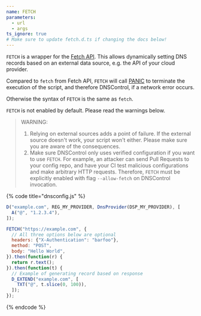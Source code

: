 ```yaml
---
name: FETCH
parameters:
  - url
  - args
ts_ignore: true
# Make sure to update fetch.d.ts if changing the docs below!
---
```


`FETCH` is a wrapper for the [Fetch API](https://developer.mozilla.org/en-US/docs/Web/API/Fetch_API). This allows dynamically setting DNS records based on an external data source, e.g. the API of your cloud provider.

Compared to `fetch` from Fetch API, `FETCH` will call [PANIC](PANIC.md) to terminate the execution of the script, and therefore DNSControl, if a network error occurs.

Otherwise the syntax of `FETCH` is the same as `fetch`.

`FETCH` is not enabled by default. Please read the warnings below.

> WARNING:
>
> 1. Relying on external sources adds a point of failure. If the external source doesn't work, your script won't either. Please make sure you are aware of the consequences.
> 2. Make sure DNSControl only uses verified configuration if you want to use `FETCH`. For example, an attacker can send Pull Requests to your config repo, and have your CI test malicious configurations and make arbitrary HTTP requests. Therefore, `FETCH` must be explicitly enabled with flag `--allow-fetch` on DNSControl invocation.

{% code title="dnsconfig.js" %}
```javascript
D("example.com", REG_MY_PROVIDER, DnsProvider(DSP_MY_PROVIDER), [
  A("@", "1.2.3.4"),
]);

FETCH("https://example.com", {
  // All three options below are optional
  headers: {"X-Authentication": "barfoo"},
  method: "POST",
  body: "Hello World",
}).then(function(r) {
  return r.text();
}).then(function(t) {
  // Example of generating record based on response
  D_EXTEND("example.com", [
    TXT("@", t.slice(0, 100)),
  ]);
});
```
{% endcode %}
